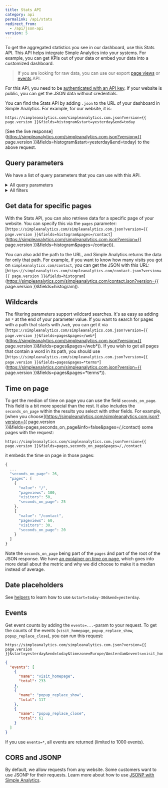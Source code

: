 ```yaml
---
title: Stats API
category: api
permalink: /api/stats
redirect_from:
  - /api/json-api
version: 5
---
```


To get the aggregated statistics you see in our dashboard, use this Stats API. This API helps integrate Simple Analytics into your systems. For example, you can get KPIs out of your data or embed your data into a customized dashboard.

> If you are looking for raw data, you can use our export [page views](/api/export-page-views) or [events](/api/export-events) API.

For this API, you need to be [authenticated with an API key](/api/authenticate). If your website is public, you can get the JSON data without credentials.

You can find the Stats API by adding `.json` to the URL of your dashboard in Simple Analytics. For example, for our website, it is:

```
https://simpleanalytics.com/simpleanalytics.com.json?version={{ page.version }}&fields=histogram&start=yesterday&end=today
```

[See the live response](https://simpleanalytics.com/simpleanalytics.com.json?version={{ page.version }}&fields=histogram&start=yesterday&end=today) to the above request.

## Query parameters

We have a list of query parameters that you can use with this API.

<details>
<summary>All query parameters</summary>
<div markdown="1">

The complete list of all query params you can use with the latest Stats API.

- `version` the version of the API (the latest version is `{{ page.version }}`)
- `start` the start date with this format `YYYY-MM-DD` (defaults to 1 month ago)
- `end` the end data with above format (defaults to today)
- `limit` a limit for the fields (1-1000)
- `timezone` a valid time zone like `Europe/Amsterdam` (with capitals)
- `info` shows more information about fields in the response (defaults to true)
- `callback` wraps the response in a callback for [JSONP](https://en.wikipedia.org/wiki/JSONP)
- [`events` a list of specified events and how much they occurred](#events)
- `fields` a comma seperated list of fields you want to get returned:
  - `pageviews` the total amount of page views in the specified period
  - `visitors` the total amount of visitors (unique page views) in the specified period
  - `histogram` an array with page views and visitors per day
  - `pages` a comma seperated list of pages you want to get stats for
  - `countries` a list of country codes
  - `referrers` a list of referrers (normalized)
  - `utm_sources` a list of UTM sources
  - `utm_mediums` a list of UTM mediums
  - `utm_campaigns` a list of UTM campaigns
  - `utm_contents` a list of UTM contents
  - `utm_terms` a list of UTM terms
  - `browser_names` a list of browser names
  - `os_names` a list of OS names
  - `device_types` a list of device types (mobile, tablet, desktop, tv)
  - `seconds_on_page` the median of seconds a visitor spent on the page ([see more](#time-on-page))

</div>
</details>

<details>
<summary>All filters</summary>
<div markdown="1">

You can filter the returned data. Here is the list of filters you can use.

- `page` filter by a page
- `pages` filter by a comma separated list of pages (`/contact,/product/*`)
- `country` filter by a country code
- `referrer` filter by a referrer (normalized)
- `utm_source` filter by a UTM source
- `utm_medium` filter by a UTM medium
- `utm_campaign` filter by a UTM campaign
- `utm_content` filter by a UTM content
- `utm_term` filter by a UTM term
- `browser_name` filter by a browser name
- `os_name` filter by a OS name
- `device_type` filter by a device type (mobile, tablet, desktop, tv)

These filters don't have effect on the `events` query parameter.

</div>
</details>

## Get data for specific pages

With the Stats API, you can also retrieve data for a specific page of your website. You can specify this via the `pages` parameter: [`https://simpleanalytics.com/simpleanalytics.com.json?version={{ page.version }}&fields=histogram&pages=/contact`](https://simpleanalytics.com/simpleanalytics.com.json?version={{ page.version }}&fields=histogram&pages=/contact)).

You can also add the path to the URL, and Simple Analytics returns the data for only that path. For example, if you want to know how many visits you got on `simpleanalytics.com/contact`, you can get the JSON with this URL: [`https://simpleanalytics.com/simpleanalytics.com/contact.json?version={{ page.version }}&fields=histogram`](https://simpleanalytics.com/simpleanalytics.com/contact.json?version={{ page.version }}&fields=histogram)).

## Wildcards

The filtering parameters support wildcard searches. It's as easy as adding an `*` at the end of your parameter value. If you want to search for pages with a path that starts with `/web`, you can get it via [`https://simpleanalytics.com/simpleanalytics.com.json?version={{ page.version }}&fields=pages&pages=/web*`](https://simpleanalytics.com/simpleanalytics.com.json?version={{ page.version }}&fields=pages&pages=/web*)). If you wish to get all pages that contain a word in its path, you should use [`https://simpleanalytics.com/simpleanalytics.com.json?version={{ page.version }}&fields=pages&pages=*terms*`](https://simpleanalytics.com/simpleanalytics.com.json?version={{ page.version }}&fields=pages&pages=*terms\*)).

## Time on page

To get the median of time on page you can use the field `seconds_on_page`. This field is a bit more special than the rest. It also includes the `seconds_on_page` within the results you select with other fields. For example, [when you choose](https://simpleanalytics.com/simpleanalytics.com.json?version={{ page.version }}&fields=pages,seconds_on_page&info=false&pages=/,/contact) some pages with the request:

```
https://simpleanalytics.com/simpleanalytics.com.json?version={{ page.version }}&fields=pages,seconds_on_page&pages=/,/contact
```

it embeds the time on page in those pages:

```js
{
  ...
  "seconds_on_page": 26,
  "pages": [
    {
      "value": "/",
      "pageviews": 100,
      "visitors": 50,
      "seconds_on_page": 25
    },
    {
      "value": "/contact",
      "pageviews": 60,
      "visitors": 30,
      "seconds_on_page": 20
    }
  ]
}
```

Note the `seconds_on_page` being part of the `pages` ánd part of the root of the JSON response. We have [an explainer on time on page](/explained/time-on-page), which goes into more detail about the metric and why we did choose to make it a median instead of average.

## Date placeholders

See [helpers](/api/helpers#date-placeholders) to learn how to use `&start=today-30d&end=yesterday`.

## Events

Get event counts by adding the `events=...`-param to your request. To get the counts of the events (`visit_homepage`, `popup_replace_show`, `popup_replace_close`), you can run this request:

```
https://simpleanalytics.com/simpleanalytics.com.json?version={{ page.version }}&start=yesterday&end=today&timezone=Europe/Amsterdam&events=visit_homepage,popup_replace_show,popup_replace_close
```

```json
{
  "events": [
    {
      "name": "visit_homepage",
      "total": 233
    },
    {
      "name": "popup_replace_show",
      "total": 117
    },
    {
      "name": "popup_replace_close",
      "total": 61
    }
  ]
}
```

If you use `events=*`, all events are returned (limited to 1000 events).

## CORS and JSONP

By default, we allow requests from any website. Some customers want to use JSONP for their requests. Learn more about how to use [JSONP with Simple Analytics](/api/cors-jsonp).
